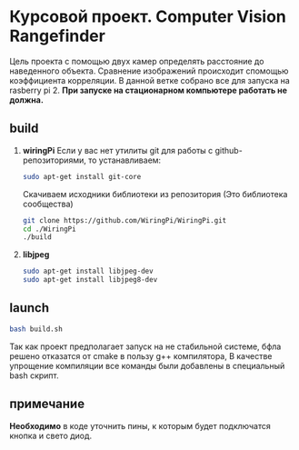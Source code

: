 # Курсовой проект. Computer Vision Rangefinder

Цель проекта с помощью двух камер определять расстояние до наведенного объекта. Сравнение изображений происходит спомощью 
коэффициента корреляции. В данной ветке собрано все для запуска на rasberry pi 2. 
**При запуске на стационарном компьютере работать не должна.**

## build

1. **wiringPi** Если у вас нет утилиты git для работы с github-репозиториями, то устанавливаем:
   ```sh
   sudo apt-get install git-core
   ```
   Скачиваем исходники библиотеки из репозитория (Это библиотека сообщества)
   ```sh
   git clone https://github.com/WiringPi/WiringPi.git
   cd ./WiringPi
   ./build
   ```
2. **libjpeg**
   ```sh
   sudo apt-get install libjpeg-dev
   sudo apt-get install libjpeg8-dev
   ```
## launch

```sh
bash build.sh
```
Так как проект предполагает запуск на не стабильной системе, бфла решено отказатся от cmake в пользу g++ компилятора,
В качестве упрощение компиляции все команды были добавлены в специальный bash скрипт.

## примечание

**Необходимо** в коде уточнить пины, к которым будет подключатся кнопка и свето диод.
